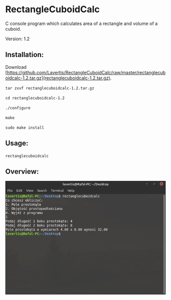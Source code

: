 # RectangleCuboidCalc
C console program which calculates area of a rectangle and volume of a cuboid.

Version: 1.2

## Installation:
Download [https://github.com/Lavertis/RectangleCuboidCalc/raw/master/rectanglecuboidcalc-1.2.tar.gz](rectanglecuboidcalc-1.2.tar.gz).

`tar zxvf rectanglecuboidcalc-1.2.tar.gz`

`cd rectanglecuboidcalc-1.2`

`./configure`

`make`

`sudo make install`

## Usage:
`rectanglecuboidcalc`

## Overview:
![](Screenshot.png)

